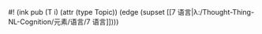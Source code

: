 #! (ink pub (T i) (attr (type Topic)) (edge (supset [[7 语言|λ:/Thought-Thing-NL-Cognition/元素/语言/7 语言]])))